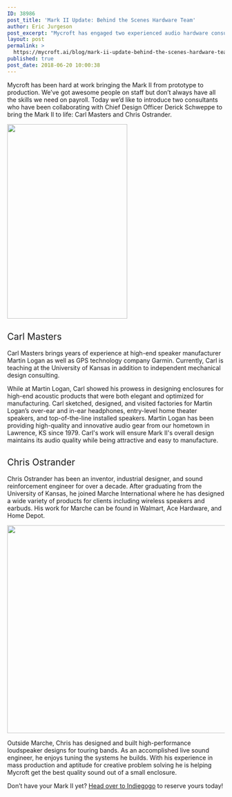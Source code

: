 ```yaml
---
ID: 38986
post_title: 'Mark II Update: Behind the Scenes Hardware Team'
author: Eric Jurgeson
post_excerpt: "Mycroft has engaged two experienced audio hardware consultants for the Mark II's hardware design. With these two on board, the audio enclosure and design for manufacturing of Mark II are getting a big boost!"
layout: post
permalink: >
  https://mycroft.ai/blog/mark-ii-update-behind-the-scenes-hardware-team/
published: true
post_date: 2018-06-20 10:00:38
---
```

<span style="font-weight: 400;">Mycroft has been hard at work bringing the Mark II from prototype to production. We’ve got awesome people on staff but don’t always have all the skills we need on payroll. Today we’d like to introduce two consultants who have been collaborating with Chief Design Officer Derick Schweppe to bring the Mark II to life: Carl Masters and Chris Ostrander.</span>

<img class="alignright wp-image-39001 size-full" src="https://mycroft.ai/wp-content/uploads/2018/06/Mark-II-cutaway4.png" alt="" width="278" height="449" />
<h2><span style="font-weight: 400;">Carl Masters</span></h2>
<span style="font-weight: 400;">Carl Masters brings years of experience at high-end speaker manufacturer Martin Logan as well as GPS technology company Garmin. Currently, Carl is teaching at the University of Kansas in addition to independent mechanical design consulting.</span>

<span style="font-weight: 400;">While at Martin Logan, Carl showed his prowess in designing enclosures for high-end acoustic products that were both elegant and optimized for manufacturing. Carl sketched, designed, and visited factories for Martin Logan’s over-ear and in-ear headphones, entry-level home theater speakers, and top-of-the-line installed speakers. Martin Logan has been providing high-quality and innovative audio gear from our hometown in Lawrence, KS since 1979. Carl's work will ensure Mark II's overall design maintains its audio quality while being attractive and easy to manufacture.</span>
<h2></h2>
<h2><span style="font-weight: 400;">Chris Ostrander</span></h2>
<span style="font-weight: 400;">Chris Ostrander has been an inventor, industrial designer, and sound reinforcement engineer for over a decade. After graduating from the University of Kansas, he joined Marche International where he has designed a wide variety of products for clients including wireless speakers and earbuds. His work for Marche can be found in Walmart, Ace Hardware, and Home Depot.</span>

<span style="font-weight: 400;"><img class="aligncenter wp-image-38997 size-full" src="https://mycroft.ai/wp-content/uploads/2018/06/Testing-Audio-Chamber-with-Chris2-rounded-1.png" alt="" width="640" height="480" /></span>

<span style="font-weight: 400;">Outside Marche, Chris has designed and built high-performance loudspeaker designs for touring bands. As an accomplished live sound engineer, he enjoys tuning the systems he builds. With his experience in mass production and aptitude for creative problem solving he is helping Mycroft get the best quality sound out of a small enclosure.</span>

<span style="font-weight: 400;">Don’t have your Mark II yet? <a href="https://igg.me/at/mycroft/reft/1649210/blog" target="_blank" rel="noopener">Head over to Indiegogo</a> to reserve yours today!</span>